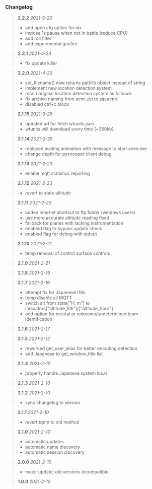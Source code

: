 ### Changelog

> **2.2.2**  *2021-5-20*
> - add open cfg option for nix
> - impose 1s pause when not in battle (reduce CPU)
> - add roll filter
> - add experimental gunfire

> **2.2.1**  *2021-4-23*
> - fix update killer

> **2.2.0**  *2021-4-23*
> - set_filename() now returns pathlib object instead of string
> - implement new location detection system
> - retain original location detection system as fallback
> - fix archive naming from acmi.zip to zip.acmi
> - disabled ctrl+c block

> **2.1.15**  *2021-3-25*
> - updated url for fetch wtunits.json
> - wtunits will download every time (~350kb)

> **2.1.14**  *2021-3-25*
> - replaced waiting animation with message to start aces.exe
> - change depth for pysnooper client debug

> **2.1.13**  *2021-2-23*
> - enable mqtt statistics reporting

> **2.1.12**  *2021-2-23*
> - revert to state altitude

> **2.1.11**  *2021-2-23*
> - added internet shortcut to ftp folder (windows users)
> - use more accurate altitude reading fixed
> - fallback for planes with lacking instrumentation
> - enabled flag to bypass update check
> - enabled flag for debug with stdout

> **2.1.10**  *2021-2-21*
> - temp removal of control surface controls

> **2.1.9**  *2021-2-21*

> **2.1.8**  *2021-2-19*

> **2.1.7**  *2021-2-19*
> - attempt fix for Japanese i18n
> - temp disable all MQTT
> - switch alt from state["H, m"] to indicators["altitude_10k"]/["altitude_hour"]
> - add option for neutral or unknown/undetermined team identification

> **2.1.6**  *2021-2-17*

> **2.1.5**  *2021-2-12*
> - reworked get_user_alias for better encoding detection
> - add Japanese to get_window_title list

> **2.1.4**  *2021-2-10*
> - properly handle Japanese system local

> **2.1.3**  *2021-2-10*

> **2.1.2**  *2021-2-10*
> - sync changelog to version

> **2.1.1**  *2021-2-10*
> - revert tqdm to old method

> **2.1.0**  *2021-2-10*
> - automatic updates
> - automatic name discovery
> - automatic session discovery

> **2.0.0**  *2021-2-10*
> - major update; old versions incompatible

> **1.0.0**  *2021-2-10*
